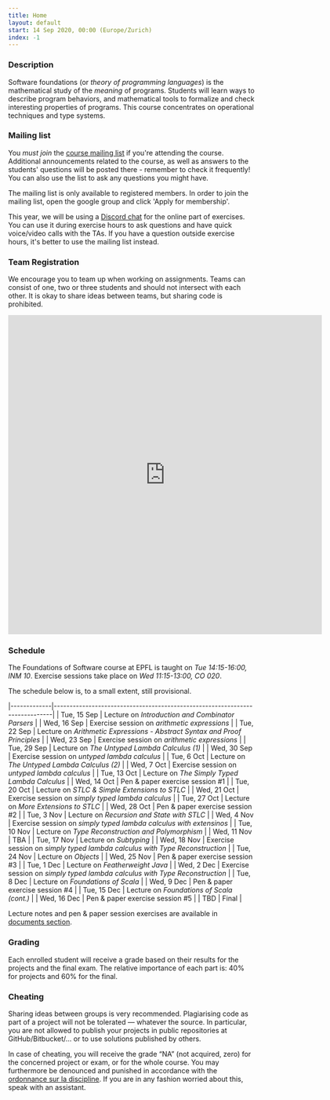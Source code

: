 ```yaml
---
title: Home
layout: default
start: 14 Sep 2020, 00:00 (Europe/Zurich)
index: -1
---
```


### Description

Software foundations (or *theory of programming languages*) is the mathematical study of the *meaning* of programs. Students will learn ways to describe program behaviors, and mathematical tools to formalize and check interesting properties of programs. This course concentrates on operational techniques and type systems.

### Mailing list

You *must join* the [course mailing list](https://groups.google.com/u/0/g/fos2020epfl) if you're attending the course. Additional announcements related to the
course, as well as answers to the students' questions will be posted there -
remember to check it frequently! You can also use the list to ask any questions
you might have.

The mailing list is only available to registered members. In order to join the
mailing list, open the google group and click 'Apply for membership'.

This year, we will be using a [Discord chat](https://discord.gg/HWs96Hp) for the
online part of exercises. You can use it during exercise hours to ask questions
and have quick voice/video calls with the TAs. If you have a question outside
exercise hours, it's better to use the mailing list instead.

### Team Registration

We encourage you to team up when working on assignments. Teams can consist of one, two or three students and should not intersect with each other. It is okay to share ideas between teams, but sharing code is prohibited.

<!--
Please fill in the form below before __September 27, Sunday__:
-->

<iframe src="https://docs.google.com/forms/d/e/1FAIpQLSfb4YzmDQO976z02YB3sv1STWTIOCpi3WRFISlyjcw03-feMg/viewform?embedded=true" width="640" height="650" frameborder="0" marginheight="0" marginwidth="0">Loading…</iframe>


### Schedule

The Foundations of Software course at EPFL is taught on *Tue 14:15-16:00, INM 10*.
Exercise sessions take place on *Wed 11:15-13:00, CO 020*.

The schedule below is, to a small extent, still provisional.

|-------------|-----------------------------------------------------------------------------|
| Tue, 15 Sep | Lecture on *Introduction and Combinator Parsers*                            |
| Wed, 16 Sep | Exercise session on *arithmetic expressions*                                |
| Tue, 22 Sep | Lecture on *Arithmetic Expressions - Abstract Syntax and Proof Principles*  |
| Wed, 23 Sep | Exercise session on *arithmetic expressions*                                |
| Tue, 29 Sep | Lecture on *The Untyped Lambda Calculus (1)*                                |
| Wed, 30 Sep | Exercise session on *untyped lambda calculus*                               |
| Tue, 6 Oct  | Lecture on *The Untyped Lambda Calculus (2)*                                |
| Wed, 7 Oct  | Exercise session on *untyped lambda calculus*                               |
| Tue, 13 Oct | Lecture on *The Simply Typed Lambda Calculus*                               |
| Wed, 14 Oct | Pen & paper exercise session #1                                             |
| Tue, 20 Oct | Lecture on *STLC & Simple Extensions to STLC*                               |
| Wed, 21 Oct | Exercise session on *simply typed lambda calculus*                          |
| Tue, 27 Oct | Lecture on *More Extensions to STLC*                                        |
| Wed, 28 Oct | Pen & paper exercise session #2                                             |
| Tue, 3 Nov  | Lecture on *Recursion and State with STLC*                                  |
| Wed, 4 Nov  | Exercise session on *simply typed lambda calculus with extensinos*          |
| Tue, 10 Nov | Lecture on *Type Reconstruction and Polymorphism*                           |
| Wed, 11 Nov | TBA                                                                         |
| Tue, 17 Nov | Lecture on *Subtyping*                                                      |
| Wed, 18 Nov | Exercise session on *simply typed lambda calculus with Type Reconstruction* |
| Tue, 24 Nov | Lecture on *Objects*                                                        |
| Wed, 25 Nov | Pen & paper exercise session #3                                             |
| Tue, 1 Dec  | Lecture on *Featherweight Java*                                             |
| Wed, 2 Dec  | Exercise session on *simply typed lambda calculus with Type Reconstruction* |
| Tue, 8 Dec  | Lecture on *Foundations of Scala*                                           |
| Wed, 9 Dec  | Pen & paper exercise session #4                                             |
| Tue, 15 Dec | Lecture on  *Foundations of Scala (cont.)*                                  |
| Wed, 16 Dec | Pen & paper exercise session #5                                             |
| TBD         | Final                                                                       |

Lecture notes and pen & paper session exercises are available in [documents section](/documents.html).

### Grading

Each enrolled student will receive a grade based on their results for the
projects and the final exam. The relative importance of each part is: 40% for
projects and 60% for the final.

### Cheating

Sharing ideas between groups is very recommended. Plagiarising code as part of a project will not be tolerated — whatever the source. In particular, you are not allowed to publish your projects in public repositories at GitHub/Bitbucket/... or to use solutions published by others.

In case of cheating, you will receive the grade “NA” (not acquired, zero) for the concerned project or exam, or for the whole course. You may furthermore be denounced and punished in accordance with the [ordonnance sur la discipline](http://www.admin.ch/ch/f/rs/4/414.138.2.fr.pdf). If you are in any fashion worried about this, speak with an assistant.